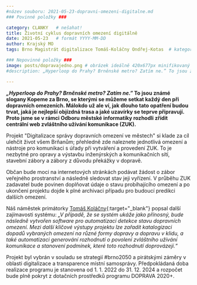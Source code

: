 ```yaml
---
#název souboru: 2021-05-23-dopravni-omezeni-digitalne.md
### Povinné položky ###

category: CLANKY   # nešahat!
title: Životní cyklus dopravních omezení digitálně
date: 2021-05-23   # formát YYYY-MM-DD
author: Krajský MO
tags: Brno Magistrát digitalizace Tomáš-Koláčny Ondřej-Kotas  # kategorie odděleny mezerami, např. volby zemědělství životní-prostředí piráti (viz https://jihomoravsky.pirati.cz/tags/)

### Nepovinné položky ###
image: posts/dopravajedno.png # obrázek ideálně 420x677px minifikovaný přes https://tinypng.com/
#description: „Hyperloop do Prahy? Brněnské metro? Zatím ne.” To jsou známé slogany Kopeme za Brno, se kterými se můžeme setkat každý den při dopravních omezeních. Málokdo už ale ví, jak dlouho tato opatření budou trvat, jaká je nejlepší objízdná trasa a jaké uzavírky se teprve připravují. Proto jsme se v rámci Odboru městské informatiky rozhodli zřídit centrální web zvláštního užívání komunikace (ZUK). 

---
```

***„Hyperloop do Prahy? Brněnské metro? Zatím ne.”* To jsou známé slogany Kopeme za Brno, se kterými se můžeme setkat každý den při dopravních omezeních. Málokdo už ale ví, jak dlouho tato opatření budou trvat, jaká je nejlepší objízdná trasa a jaké uzavírky se teprve připravují. Proto jsme se v rámci Odboru městské informatiky rozhodli zřídit centrální web zvláštního užívání komunikace (ZUK).** 

Projekt "Digitalizace správy dopravních omezení ve městech" si klade za cíl ulehčit život všem Brňanům; přehledně zde naleznete jednotlivá omezení a nástroje pro komunikaci s úřady při vytváření a provedení ZUK. To je nezbytné pro opravy a výstavbu inženýrských a komunikačních sítí, stavební zábory a zábory z důvodu překážky v dopravě.

Občan bude moci na internetových stránkách podávat žádost o zábor veřejného prostranství a následně sledovat stav jeji vyřízení. V průběhu ZUK zadavatel bude povinen doplňovat údaje o stavu probíhajícího omezení a po ukončení projektu dojde k plné archivaci případu pro budoucí predikci dalších omezení. 

Náš náměstek primátorky [Tomáš Koláčny](https://jihomoravsky.pirati.cz/lide/tomas-kolacny/){:target="_blank"} popsal další zajímavosti systému: *„V případě, že se systém ukáže jako přínosný, bude následně vytvořen software pro automatizaci detekce stavu dopravních omezení. Mezi další klíčové výstupy projektu lze zařadit katalogizaci dopadů vybraných omezení na různé formy dopravy a dopravu v klidu, a také automatizaci generování rozhodnutí o povolení zvláštního užívání komunikace a stanovení podmínek, které toto rozhodnutí doprovázejí.“*

Projekt byl vybrán v souladu se strategií #brno2050 a pirátskými záměry v oblasti digitalizace a transparence místní samosprávy. Předpokládaná doba realizace programu je stanovena od 1. 1. 2022 do 31. 12. 2024 a rozpočet bude  plně pokryt z dotačních prostředků programu DOPRAVA 2020+.

